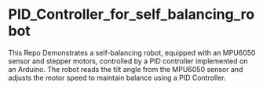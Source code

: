 # PID_Controller_for_self_balancing_robot
This Repo Demonstrates a self-balancing robot, equipped with an MPU6050 sensor and stepper motors, controlled by a PID controller implemented on an Arduino. The robot reads the tilt angle from the MPU6050 sensor and adjusts the motor speed to maintain balance using a PID Controller.
